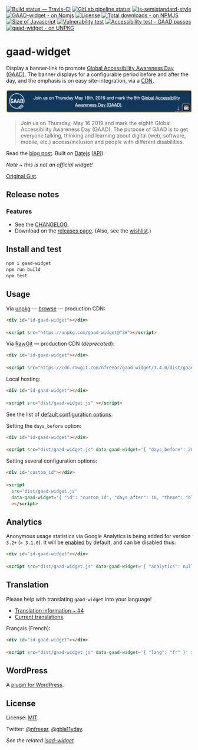[![Build status — Travis-CI][travis-icon]][travis]
[![GitLab pipeline status][gitlab-icon]][gitlab]
[![js-semistandard-style][semi-icon]][semi]
[![GAAD-widget - on Npmjs][npm-icon]][npm]
[![License][license-icon]][mit]
[![Total downloads - on NPMJS][downl-icon]][npm]
[![Size of Javascript][size-icon]][build]
[![Vulnerability test][snyk-icon]][snyk]
[![Accessibility test - GAAD passes][pa11y-icon]][pa11y-ci]
[![gaad-widget - on UNPKG][unpkg-icon]][browse]
<!--[![Browserify][built-icon]][gh]-->


# gaad-widget

Display a banner-link to promote [Global Accessibility Awareness Day (GAAD)][gaad].
The banner displays for a configurable period before and after the day,
and the emphasis is on easy site-integration, via a [CDN][unpkg].

[![Global Accessibility Awareness Day][gaad-image]][gaad]

> Join us on Thursday, May 16 2019 and mark the eighth Global Accessibility Awareness Day (GAAD).
> The purpose of GAAD is to get everyone talking, thinking and learning about digital
> (web, software, mobile, etc.) access/inclusion and people with different disabilities.

Read the [blog post][blog]. Built on [Datejs][] ([API][datejs-api]).

_Note ~ this is not an official widget!_

[Original Gist][gist].

## Release notes
### Features

 * See the [CHANGELOG][].
 * Download on the [releases page][rel]. (Also, see the [wishlist][].)

## Install and test

```sh
npm i gaad-widget
npm run build
npm test
```

## Usage

Via [unpkg][] — [browse][] — production CDN:

```html
<div id="id-gaad-widget"></div>

<script src="https://unpkg.com/gaad-widget@^3#"></script>
```

Via [RawGit][] — production CDN (_deprecated_):

```html
<div id="id-gaad-widget"></div>

<script src="https://cdn.rawgit.com/nfreear/gaad-widget/3.4.0/dist/gaad-widget.js"></script>
```

Local hosting:

```html
<div id="id-gaad-widget"></div>

<script src="dist/gaad-widget.js" ></script>
```

See the list of [default configuration options][cfg].

Setting the `days_before` option:

```html
<div id="id-gaad-widget"></div>

<script src="dist/gaad-widget.js" data-gaad-widget='{ "days_before": 20 }'></script>
```

Setting several configuration options:

```html
<div id="custom_id"></div>

<script
  src="dist/gaad-widget.js"
  data-gaad-widget='{ "id": "custom_id", "days_after": 10, "theme": "black", "debug": true }'
  ></script>
```

## Analytics

Anonymous usage statistics via Google Analytics is being added for version `3.2+` (`> 3.1.0`). It will be [enabled][analytics] by default, and can be disabled thus:

```html
<div id="id-gaad-widget"></div>

<script src="dist/gaad-widget.js" data-gaad-widget='{ "analytics": null }'></script>
```

## Translation

Please help with translating `gaad-widget` into your language!

 * [Translation information ~ #4][i18n]
 * [Current translations][i18n-code].

Français (French):

```html
<div id="id-gaad-widget"></div>

<script src="dist/gaad-widget.js" data-gaad-widget='{ "lang": "fr" }' ></script>
```

## WordPress

A [plugin for WordPress][wp].

## License

License: [MIT][].

Twitter: [@nfreear][], [@gbla11yday][].

_See the related [isad-widget][]._


[blog]: https://nick.freear.org.uk/2017/05/14/gaad-widget.html?utm_source=readme
[GAAD]: https://globalaccessibilityawarenessday.org/?utm_source=github&utm_campaign=gaad-widget
[@gbla11yday]: https://twitter.com/gbla11yday
[@nfreear]: https://twitter.com/nfreear
[@srinivasu..]: http://srinivasu.org "Suggested by @srinivasuchakravarthula"
[gaad-widget]: https://github.com/nfreear/gaad-widget
[gaad-img-after]: https://github.com/nfreear/gaad-widget/raw/3.x/style/gaad-widget-after.png
[gaad-image]: https://github.com/nfreear/gaad-widget/raw/3.x/style/gaad-widget.png
[changelog]: https://github.com/nfreear/gaad-widget/blob/3.x/CHANGELOG.md
[rel]: https://github.com/nfreear/gaad-widget/releases "Release notes / changelog"
[wishlist]: https://github.com/nfreear/gaad-widget/issues/2#!-Wishlist "Bug #2, Wishlist"
[i18n]: https://github.com/nfreear/gaad-widget/issues/4#!-i18n "Bug #4, Translations (v 2.x)"
[i18n-code]: https://github.com/nfreear/gaad-widget/tree/3.x/locales "Translations, JSON format"
[b/a]: https://github.com/nfreear/gaad-widget/issues/5 "Bug #5, Separate before and after messages (v 2.x)"
[ie]: https://github.com/nfreear/gaad-widget/issues/3#!-MSIE-9-11 "Bug #3, Browser compatibility"
[cfg]: https://github.com/nfreear/gaad-widget/blob/3.x/src/configure.js#L16-L47
    "Default configuration options"
[analytics]: https://github.com/nfreear/gaad-widget/blob/3.x/src/configure.js#L36-L40
    "Analytics configuration, JS code"
[gist]: https://gist.github.com/nfreear/eef4be96147cb5c1182cbc9e595f2833 "Original Gist, 27 April 2017"
[wp]: https://gist.github.com/nfreear/e5520adbb930e537ef5fe2e0aab231d1 "WordPress plugin (PHP)"
[Datejs]: https://npmjs.com/package/datejs "Thanks: @abritinthebay"
[Datejs-api]: https://github.com/datejs/Datejs#example-usage "API only (legacy code-base)"
[RawGit]: https://rawgit.com/
    "RawGit serves Git files with the correct mime-type; a content delivery network (CDN)"
[unpkg]: https://unpkg.com/ "unpkg is a fast content delivery network (CDN) for everything on npm"
[unpkg-icon]: https://nick.freear.org.uk/badge/unpkg.svg
[browse]: https://unpkg.com/gaad-widget@^3/ "Browse the most recent version on Unpkg.com"
[MIT]: https://nfreear.mit-license.org/2017-2019#!-gaad-widget "MIT License | © Nick Freear, 2017-04-27, 2018"
[mit-txt]: https://nfreear.mit-license.org/2017-2019/license.txt "MIT License | © Nick Freear"
[travis]: https://travis-ci.org/nfreear/gaad-widget
[travis-icon]: https://api.travis-ci.org/nfreear/gaad-widget.svg
    "Build status – Travis-CI (NPM/eslint)"
[semi]: https://github.com/Flet/semistandard
[semi-icon]: https://nick.freear.org.uk/badge/semi.svg "Javascript coding style — semistandard"
[sem-i0]: https://img.shields.io/badge/code_style-semistandard-brightgreen.svg?_style=flat-square
[npm]: https://npmjs.com/package/gaad-widget
[npm-icon]: https://badge.fury.io/js/gaad-widget.svg
[npm-i0]: https://img.shields.io/npm/v/gaad-widget.svg
[license-icon]: https://nick.freear.org.uk/badge/mit.svg
[license-i0]: https://img.shields.io/npm/l/gaad-widget.svg
[downl-icon]: https://img.shields.io/npm/dt/gaad-widget.svg "Count of total downloads ~NPM"
[size-i0]: http://img.badgesize.io/nfreear/gaad-widget/blob/3.x/dist/gaad-widget.js.svg?color=yellow
[size-icon]: https://img.shields.io/github/size/nfreear/gaad-widget/dist/gaad-widget.js.svg
    "Size of built Javascript, kilo-bytes (kB) ~ on GitHub"
[built-icon]: https://nick.freear.org.uk/badge/browserify.svg "Built with Browserify"
[built-i0]: https://img.shields.io/badge/built_with-browserify-blue.svg
[build]: https://github.com/nfreear/gaad-widget/tree/3.x/dist
[Browserify]: http://browserify.org/
    "Browserify lets you require('modules') in the browser by bundling your dependencies."
[snyk]: https://snyk.io/test/npm/gaad-widget "Vulnerability count ~ via Snyk"
[snyk-icon]: https://snyk.io/test/npm/gaad-widget/badge.svg
[pa11y-ci]: https://github.com/pa11y/pa11y-ci
    "Automated accessibility testing - via 'pa11y-ci'"
[pa11y-icon]: https://nick.freear.org.uk/badge/pa11y-ci.svg
[pa11y-i0]: https://img.shields.io/badge/accessibility-pa11y--ci-blue.svg
[wcag-icon]: https://img.shields.io/badge/accessibility-WCAG_2.0_AAA-green.svg
[gitlab-icon]: https://gitlab.com/nfreear/gaad-widget/badges/3.x/pipeline.svg
[gitlab-co]: https://gitlab.com/nfreear/gaad-widget/commits/3.x
[gitlab]: https://gitlab.com/nfreear/gaad-widget/pipelines "GitLab pipeline status"

[isad-widget]: https://github.com/nfreear/isad-widget
    "banner-link for International Stuttering Awareness Day (ISAD)"

[End]: //.

